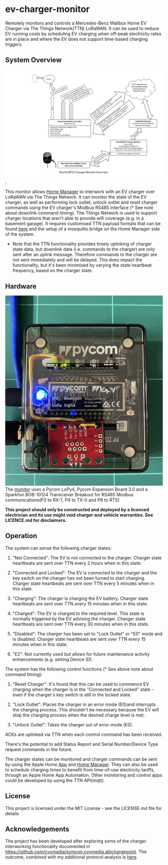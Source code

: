# ev-charger-monitor
Remotely monitors and controls a Mercedes-Benz Wallbox Home EV Charger via The Things Network(TTN) LoRaWAN. It can be used to reduce EV running costs by scheduling EV charging when off-peak electricity rates are in place and where the EV does not support time-based charging triggers.

## System Overview
![System Overview](https://github.com/roscoe81/ev-charger-monitor/blob/main/Documentation/Northcliff%20EV%20Charger%20Monitor%20Overview%20Gen.png).

This monitor allows [Home Manager](https://github.com/roscoe81/Home-Manager) to interwork with an EV charger over LoRaWAN via The Things Network. It can monitor the state of the EV charger, as well as performing lock outlet, unlock outlet and reset charger commands using the EV charger's Modbus RS485 interface (* See note about downlink command timing). The Things Network is used to support charger locations that aren't able to provide wifi coverage (e.g. in a basement garage). It requires customised TTN payload formats that can be found [here](https://github.com/roscoe81/ev-charger-monitor/tree/main/TTN%20Payload%20Formats) and the setup of a mosquitto bridge on the Home Manager side of the system.

* Note that the TTN functionality provides timely uplinking of charger state data, but downlink data (i.e. commands to the charger) are only sent after an uplink message. Therefore commands to the charger are not sent immediately and will be delayed. This does impact the functionality, but it's been minimised by varying the state heartbeat frequency, based on the charger state.

## Hardware
![Hardware](https://github.com/roscoe81/ev-charger-monitor/blob/main/Photos/IMG_5237.jpg)
The [monitor](https://github.com/roscoe81/ev-charger-monitor/tree/main/Photos) uses a Pycom LoPy4, Pycom Expansion Board 3.0 and a Sparkfun BOB-10124 Transceiver Breakout for RS485 Modbus communications(P3 to RX-1, P4 to TX-0 and P8 to RTS)

**This project should only be constructed and deployed by a licenced electrician and its use might void charger and vehicle warranties. See LICENCE.md for disclaimers.**

## Operation
The system can sense the following charger states:

1. "Not Connected": The EV is not connected to the charger. Charger state heartbeats are sent over TTN every 2 hours when in this state.

2. "Connected and Locked": The EV is connected to the charger and the key switch on the charger has not been turned to start charging. Charger state heartbeats are sent over TTN every 5 minutes when in this state.

3. "Charging": The charger is charging the EV battery. Charger state heartbeats are sent over TTN every 15 minutes when in this state.

4. "Charged": The EV is charged to the required level. This state is normally triggered by the EV advising the charger. Charger state heartbeats are sent over TTN every 30 minutes when in this state.

5. "Disabled": The charger has been set to "Lock Outlet" or "E0" mode and is disabled. Charger state heartbeats are sent over TTN every 15 minutes when in this state.

6. "E2": Not currently used but allows for future maintenance activity enhancements (e.g. setting Device ID).

The system has the following control functions (* See above note about command timing):

1. "Reset Charger": It's found that this can be used to commence EV charging when the charger is in the "Connected and Locked" state - even if the charger's key switch is still in the locked state.

2. "Lock Outlet": Places the charger in an error mode (E0)and interrupts the charging process. This shouldn't be necessary because the EV will stop the charging process when the desired charge level is met.

3. "Unlock Outlet": Takes the charger out of error mode (E0).

ACKs are uplinked via TTN when each control command has been received.

There's the potential to add Status Report and Serial Number/Device Type request commands in the future.

The charger states can be monitored and charger commands can be sent by using the Apple Home [App](https://github.com/roscoe81/ev-charger-monitor/blob/main/Photos/IMG_5273.PNG) and [Home Manager](https://github.com/roscoe81/Home-Manager). They can also be used to schedule charging times to benefit from time-of-use electricity tariffs, through an Apple Home App Automation. Other monitoring and control apps could be developed by using the TTN API(mqtt).

## License
This project is licensed under the MIT License - see the LICENSE.md file for details

## Acknowledgements
The project has been developed after exploring some of the charger interworking functionality documented in https://github.com/cvvmedia/symcon.cvvmedia.ablchargepoint. The outcome, combined with my additional protocol analysis is [here](https://github.com/roscoe81/ev-charger-monitor/blob/main/Documentation/Charger%20Protocol.pdf).



